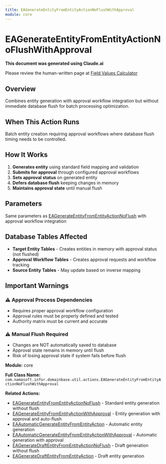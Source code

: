 ```yaml
---
title: EAGenerateEntityFromEntityActionNoFlushWithApproval
module: core
---
```



<div class='entity-flows'>

# EAGenerateEntityFromEntityActionNoFlushWithApproval

**This document was generated using Claude.ai**

Please review the human-written page at [Field Values Calculator](../../guide/entity-flows/ea-fields-values-calculator.md)

## Overview

Combines entity generation with approval workflow integration but without immediate database flush for batch processing optimization.

## When This Action Runs

Batch entity creation requiring approval workflows where database flush timing needs to be controlled.

## How It Works

1. **Generates entity** using standard field mapping and validation
2. **Submits for approval** through configured approval workflows
3. **Sets approval status** on generated entity
4. **Defers database flush** keeping changes in memory
5. **Maintains approval state** until manual flush

## Parameters

Same parameters as [EAGenerateEntityFromEntityActionNoFlush](EAGenerateEntityFromEntityActionNoFlush.md) with approval workflow integration

## Database Tables Affected

- **Target Entity Tables** - Creates entities in memory with approval status (not flushed)
- **Approval Workflow Tables** - Creates approval requests and workflow tracking
- **Source Entity Tables** - May update based on inverse mapping

## Important Warnings

### ⚠️ Approval Process Dependencies
- Requires proper approval workflow configuration
- Approval rules must be properly defined and tested
- Authority matrix must be current and accurate

### ⚠️ Manual Flush Required
- Changes are NOT automatically saved to database
- Approval state remains in memory until flush
- Risk of losing approval state if system fails before flush

**Module:** core

**Full Class Name:** `com.namasoft.infor.domainbase.util.actions.EAGenerateEntityFromEntityActionNoFlushWithApproval`

**Related Actions:**
- [EAGenerateEntityFromEntityActionNoFlush](EAGenerateEntityFromEntityActionNoFlush.md) - Standard entity generation without flush
- [EAGenerateEntityFromEntityActionWithApproval](EAGenerateEntityFromEntityActionWithApproval.md) - Entity generation with approval and auto-flush
- [EAAutomaticGenerateEntityFromEntityAction](EAAutomaticGenerateEntityFromEntityAction.md) - Automatic entity generation
- [EAAutomaticGenerateEntityFromEntityActionWithApproval](EAAutomaticGenerateEntityFromEntityActionWithApproval.md) - Automatic generation with approval
- [EAGenerateDraftEntityFromEntityActionNoFlush](EAGenerateDraftEntityFromEntityActionNoFlush.md) - Draft generation without flush
- [EAGenerateDraftEntityFromEntityAction](EAGenerateDraftEntityFromEntityAction.md) - Draft entity generation


</div>